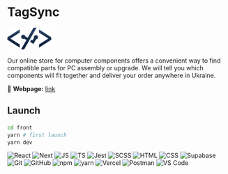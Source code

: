 # TagSync

<img src="./front/public/img/logos/logo.png" height="50" alt="TagSync">

Our online store for computer components offers a convenient way to find compatible parts for PC assembly or upgrade. We will tell you which components will fit together and deliver your order anywhere in Ukraine.

🔗 **Webpage:** [link](https://tagsync.vercel.app/)

## Launch

```bash
cd front
yarn # first launch
yarn dev
```

![React](https://skillicons.dev/icons?i=react)
![Next](https://skillicons.dev/icons?i=next)
![JS](https://skillicons.dev/icons?i=js)
![TS](https://skillicons.dev/icons?i=ts)
![Jest](https://skillicons.dev/icons?i=jest)
![SCSS](https://skillicons.dev/icons?i=scss)
![HTML](https://skillicons.dev/icons?i=html)
![CSS](https://skillicons.dev/icons?i=css)
![Supabase](https://skillicons.dev/icons?i=supabase)
![Git](https://skillicons.dev/icons?i=git)
![GitHub](https://skillicons.dev/icons?i=github)
![npm](https://skillicons.dev/icons?i=npm)
![yarn](https://skillicons.dev/icons?i=yarn)
![Vercel](https://skillicons.dev/icons?i=vercel)
![Postman](https://skillicons.dev/icons?i=postman)
![VS Code](https://skillicons.dev/icons?i=vscode)
